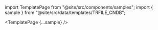 import TemplatePage from "@site/src/components/samples";
import { sample } from "@site/src/data/templates/TRFILE_CNDB";

<TemplatePage {...sample} />
